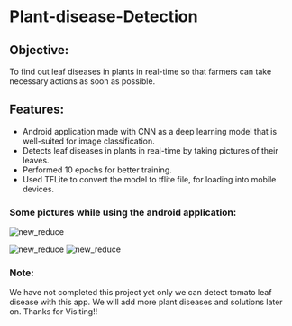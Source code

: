 # Plant-disease-Detection


## Objective: 
To find out leaf diseases in plants in real-time so that farmers can take necessary actions as soon as possible.

## Features:
* Android application made with CNN as a deep learning model that is well-suited for image classification. 
* Detects leaf diseases in plants in real-time by taking pictures of their leaves. 
* Performed 10 epochs for better training. 
* Used TFLite to convert the model to tflite file, for loading into mobile devices.

### Some pictures while using the android application:



![new_reduce](https://github.com/Pratyay008/Plant-disease-Detection/assets/81563083/60a4a331-f483-41c7-9ba2-fa155c302e9a)

![new_reduce](https://github.com/Pratyay008/Plant-disease-Detection/assets/81563083/60a4a331-f483-41c7-9ba2-fa155c302e9a)
![new_reduce](https://github.com/Pratyay008/Plant-disease-Detection/assets/81563083/60a4a331-f483-41c7-9ba2-fa155c302e9a)


### Note:
We have not completed this project yet only we can detect tomato leaf disease with this app. We will add more plant diseases and solutions later on. Thanks for Visiting!!
